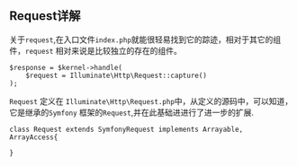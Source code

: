 ## Request详解
关于`request`,在入口文件`index.php`就能很轻易找到它的踪迹，相对于其它的组件，`request`
相对来说是比较独立的存在的组件。
```
$response = $kernel->handle(
    $request = Illuminate\Http\Request::capture()
);
```

`Request` 定义在 `Illuminate\Http\Request.php`中，从定义的源码中，可以知道，它是继承的`Symfony`
框架的`Request`,并在此基础进进行了进一步的扩展.
```
class Request extends SymfonyRequest implements Arrayable, ArrayAccess{

}
```
